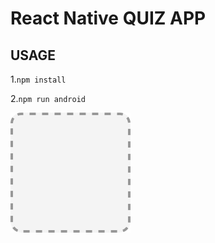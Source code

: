 # React Native QUIZ APP

## USAGE

1.`npm install`

2.`npm run android`

<img src='./assets/icon.png'>

